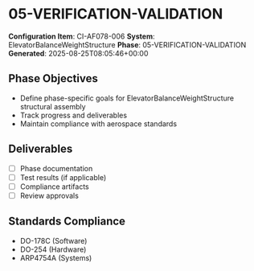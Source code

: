 # 05-VERIFICATION-VALIDATION

**Configuration Item**: CI-AF078-006
**System**: ElevatorBalanceWeightStructure
**Phase**: 05-VERIFICATION-VALIDATION
**Generated**: 2025-08-25T08:05:46+00:00

## Phase Objectives
- Define phase-specific goals for ElevatorBalanceWeightStructure structural assembly
- Track progress and deliverables
- Maintain compliance with aerospace standards

## Deliverables
- [ ] Phase documentation
- [ ] Test results (if applicable)
- [ ] Compliance artifacts
- [ ] Review approvals

## Standards Compliance
- DO-178C (Software)
- DO-254 (Hardware)
- ARP4754A (Systems)

